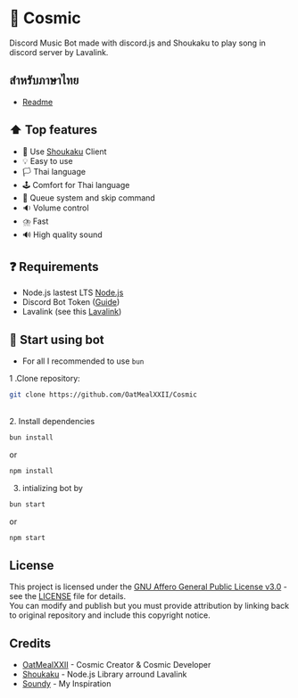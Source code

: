 # 🌌 Cosmic
Discord Music Bot made with discord.js and Shoukaku to play song in discord server by Lavalink.

## สำหรับภาษาไทย
- [Readme](https://github.com/OatMealXXII/Cosmic/blob/main/README_TH.md)

## ⬆️ Top features
- 📕 Use [Shoukaku](https://github.com/shipgirlproject/Shoukaku) Client
- 💡 Easy to use
- 🏳️ Thai language
- 🕹️ Comfort for Thai language
- 🛒 Queue system and skip command
- 🔉 Volume control
- ⛈️ Fast
- 🔊 High quality sound

## ❓ Requirements
- Node.js lastest LTS [Node.js](https://nodejs.org/en)
- Discord Bot Token ([Guide](https://discordjs.guide/preparations/setting-up-a-bot-application.html#creating-your-bot))
- Lavalink (see this [Lavalink](https://lavalink.dev/))

## 🏁 Start using bot
- For all I recommended to use `bun` <br />

1 .Clone repository: <br />
```bash
git clone https://github.com/OatMealXXII/Cosmic
```
<br />
2. Install dependencies <br />

```bash
bun install
``` 
or

```bash
npm install
```
3. intializing bot by <br />
```bash
bun start
```
or
```bash
npm start
```

## License
This project is licensed under the [GNU Affero General Public License v3.0](LICENSE) - see the [LICENSE](LICENSE) file for details. <br />
You can modify and publish but you must provide attribution by linking back to original repository and include this copyright notice.

## Credits
- [OatMealXXII](https://github.com/OatMealXXII) - Cosmic Creator & Cosmic Developer
- [Shoukaku](https://github.com/shipgirlproject/Shoukaku) - Node.js Library arround Lavalink
- [Soundy](https://github.com/idMJA/Soundy) - My Inspiration
